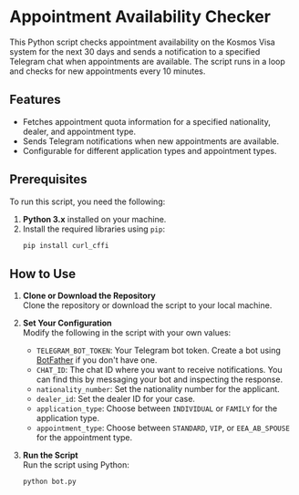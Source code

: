 # Appointment Availability Checker

This Python script checks appointment availability on the Kosmos Visa system for the next 30 days and sends a notification to a specified Telegram chat when appointments are available. The script runs in a loop and checks for new appointments every 10 minutes.

## Features
- Fetches appointment quota information for a specified nationality, dealer, and appointment type.
- Sends Telegram notifications when new appointments are available.
- Configurable for different application types and appointment types.

## Prerequisites

To run this script, you need the following:

1. **Python 3.x** installed on your machine.
2. Install the required libraries using `pip`:
    ```bash
    pip install curl_cffi
    ```

## How to Use

1. **Clone or Download the Repository**  
   Clone the repository or download the script to your local machine.

2. **Set Your Configuration**  
   Modify the following in the script with your own values:
   - `TELEGRAM_BOT_TOKEN`: Your Telegram bot token. Create a bot using [BotFather](https://core.telegram.org/bots#botfather) if you don't have one.
   - `CHAT_ID`: The chat ID where you want to receive notifications. You can find this by messaging your bot and inspecting the response.
   - `nationality_number`: Set the nationality number for the applicant.
   - `dealer_id`: Set the dealer ID for your case.
   - `application_type`: Choose between `INDIVIDUAL` or `FAMILY` for the application type.
   - `appointment_type`: Choose between `STANDARD`, `VIP`, or `EEA_AB_SPOUSE` for the appointment type.

3. **Run the Script**  
   Run the script using Python:
   ```bash
   python bot.py
